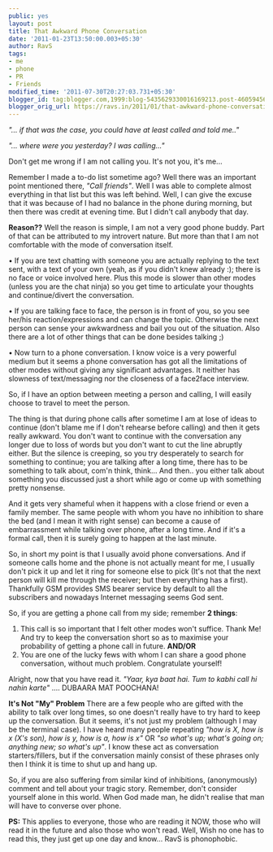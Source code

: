 ```yaml
---
public: yes
layout: post
title: That Awkward Phone Conversation
date: '2011-01-23T13:50:00.003+05:30'
author: RavS
tags:
- me
- phone
- PR
- Friends
modified_time: '2011-07-30T20:27:03.731+05:30'
blogger_id: tag:blogger.com,1999:blog-5435629330016169213.post-4605945657156242422
blogger_orig_url: https://ravs.in/2011/01/that-awkward-phone-conversation.html
---
```


_"... if that was the case, you could have at least called and told me.."_

_"... where were you yesterday? I was calling..."_

Don't get me wrong if I am not calling you. It's not you, it's me...

Remember I made a to-do list sometime ago? Well there was an important point mentioned there, _"Call friends"_. Well I was able to complete almost everything in that list but this was left behind. Well, I can give the excuse that it was because of I had no balance in the phone during morning, but then there was credit at evening time. But I didn't call anybody that day.

**Reason??**
Well the reason is simple, I am not a very good phone buddy. Part of that can be attributed to my introvert nature. But more than that I am not comfortable with the mode of conversation itself.

• If you are text chatting with someone you are actually replying to the text sent, with a text of your own (yeah, as if you didn't knew already :); there is no face or voice involved here. Plus this mode is slower than other modes (unless you are the chat ninja) so you get time to articulate your thoughts and continue/divert the conversation.

• If you are talking face to face, the person is in front of you, so you see her/his reaction/expressions and can change the topic. Otherwise the next person can sense your awkwardness and bail you out of the situation. Also there are a lot of other things that can be done besides talking ;)

• Now turn to a phone conversation. I know voice is a very powerful medium but it seems a phone conversation has got all the limitations of other modes without giving any significant advantages. It neither has slowness of text/messaging nor the closeness of a face2face interview.

So, if I have an option between meeting a person and calling, I will easily choose to travel to meet the person.

The thing is that during phone calls after sometime I am at lose of ideas to continue (don't blame me if I don't rehearse before calling) and then it gets really awkward. You don't want to continue with the conversation any longer due to loss of words but you don't want to cut the line abruptly either. But the silence is creeping, so you try desperately to search for something to continue; you are talking after a long time, there has to be something to talk about, com'n think, think... And then.. you either talk about something you discussed just a short while ago or come up with something pretty nonsense.

And it gets very shameful when it happens with a close friend or even a family member. The same people with whom you have no inhibition to share the bed (and I mean it with right sense) can become a cause of embarrassment while talking over phone, after a long time. And if it's a formal call, then it is surely going to happen at the last minute.

So, in short my point is that I usually avoid phone conversations. And if someone calls home and the phone is not actually meant for me, I usually don't pick it up and let it ring for someone else to pick (It's not that the next person will kill me through the receiver; but then everything has a first). Thankfully GSM provides SMS bearer service by default to all the subscribers and nowadays Internet messaging seems God sent.

So, if you are getting a phone call from my side; remember **2 things**:

1. This call is so important that I felt other modes won't suffice. Thank Me! And try to keep the conversation short so as to maximise your probability of getting a phone call in future.
**AND/OR**
2. You are one of the lucky fews with whom I can share a good phone conversation, without much problem. Congratulate yourself!

Alright, now that you have read it. _"Yaar, kya baat hai. Tum to kabhi call hi nahin karte"_ .... DUBAARA MAT POOCHANA!

**It's Not "My" Problem**
There are a few people who are gifted with the ability to talk over long times, so one doesn't really have to try hard to keep up the conversation. But it seems, it's not just my problem (although I may be the terminal case). I have heard many people repeating _"how is X, how is x (X's son), how is y, how is a, how is x"_ OR _"so what's up; what's going on; anything new; so what's up"_. I know these act as conversation starters/fillers, but if the conversation mainly consist of these phrases only then I think it is time to shut up and hang up.

So, if you are also suffering from similar kind of inhibitions, (anonymously) comment and tell about your tragic story. Remember, don't consider yourself alone in this world. When God made man, he didn't realise that man will have to converse over phone.

**PS:** This applies to everyone, those who are reading it NOW, those who will read it in the future and also those who won't read. Well, Wish no one has to read this, they just get up one day and know... RavS is phonophobic.
